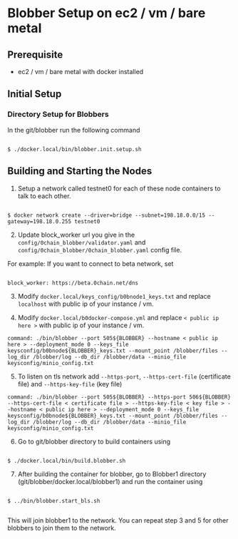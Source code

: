 # Blobber Setup on ec2 / vm / bare metal

## Prerequisite

- ec2 / vm / bare metal  with docker installed

## Initial Setup

  

### Directory Setup for Blobbers

  

In the git/blobber run the following command

  

```

$ ./docker.local/bin/blobber.init.setup.sh

```

  

## Building and Starting the Nodes

  
1. Setup a network called testnet0 for each of these node containers to talk to each other.
 
 ```

$ docker network create --driver=bridge --subnet=198.18.0.0/15 --gateway=198.18.0.255 testnet0

```
2. Update block_worker url you give in the `config/0chain_blobber/validator.yaml` and `config/0chain_blobber/0chain_blobber.yaml` config file.

For example: If you want to connect to beta network, set


```

block_worker: https://beta.0chain.net/dns

```
3. Modify `docker.local/keys_config/b0bnode1_keys.txt` and replace `localhost` with public ip of your instance / vm.

4. Modify `docker.local/b0docker-compose.yml` and replace `< public ip here >` with public ip of your instance / vm.


` command: ./bin/blobber --port 505${BLOBBER} --hostname < public ip here > --deployment_mode 0 --keys_file keysconfig/b0bnode${BLOBBER}_keys.txt --mount_point /blobber/files --log_dir /blobber/log --db_dir /blobber/data --minio_file keysconfig/minio_config.txt `


5. To listen on tls network add `--https-port`, `--https-cert-file` (certificate file) and `--https-key-file` (key file)


` command: ./bin/blobber --port 505${BLOBBER} --https-port 506${BLOBBER} --https-cert-file < certificate file > --https-key-file < key file > --hostname < public ip here > --deployment_mode 0 --keys_file keysconfig/b0bnode${BLOBBER}_keys.txt --mount_point /blobber/files --log_dir /blobber/log --db_dir /blobber/data --minio_file keysconfig/minio_config.txt `


6. Go to git/blobber directory to build containers using 
  

```

$ ./docker.local/bin/build.blobber.sh

```
  

7. After building the container for blobber, go to Blobber1 directory (git/blobber/docker.local/blobber1) and run the container using

  

```

$ ../bin/blobber.start_bls.sh


```

This will join blobber1 to the network. You can repeat step 3 and 5 for other blobbers to join them to the network.

